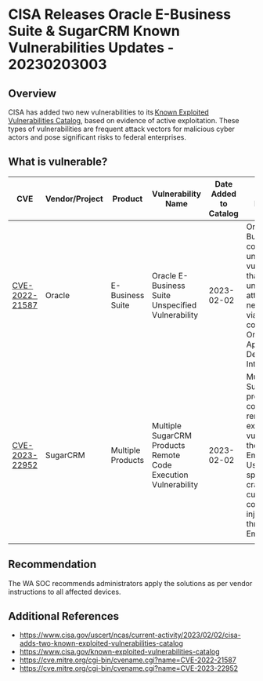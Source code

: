# CISA Releases Oracle E-Business Suite & SugarCRM Known Vulnerabilities Updates - 20230203003

## Overview

CISA has added two new vulnerabilities to its [Known Exploited Vulnerabilities Catalog](https://www.cisa.gov/known-exploited-vulnerabilities-catalog), based on evidence of active exploitation. These types of vulnerabilities are frequent attack vectors for malicious cyber actors and pose significant risks to federal enterprises.

## What is vulnerable?

| CVE                                                               | Vendor/Project | Product           | Vulnerability Name                                             | Date Added to Catalog | Short Description                                                                                                                                                                              | Action                                                                                                          | Due Date   |
| ----------------------------------------------------------------- | -------------- | ----------------- | -------------------------------------------------------------- | --------------------- | ---------------------------------------------------------------------------------------------------------------------------------------------------------------------------------------------- | --------------------------------------------------------------------------------------------------------------- | ---------- |
| [CVE-2022-21587](https://nvd.nist.gov/vuln/detail/CVE-2022-21587) | Oracle         | E-Business Suite  | Oracle E-Business Suite Unspecified Vulnerability              | 2023-02-02            | Oracle E-Business Suite contains an unspecified vulnerability that allows an unauthenticated attacker with network access via HTTP to compromise Oracle Web Applications Desktop Integrator.   | Apply updates per [vendor instructions](https://www.oracle.com/security-alerts/cpuoct2022.html).                | 2023-02-23 |
| [CVE-2023-22952](https://nvd.nist.gov/vuln/detail/CVE-2023-22952) | SugarCRM       | Multiple Products | Multiple SugarCRM Products Remote Code Execution Vulnerability | 2023-02-02            | Multiple SugarCRM products contain a remote code execution vulnerability in the EmailTemplates. Using a specially crafted request, custom PHP code can be injected through the EmailTemplates. | Apply updates per [vendor instructions](https://support.sugarcrm.com/Resources/Security/sugarcrm-sa-2023-001/). | 2023-02-23 |
|                                                                   |                |                   |                                                                |                       |                                                                                                                                                                                                |                                                                                                                 |            |

## Recommendation

The WA SOC recommends administrators apply the solutions as per vendor instructions to all affected devices.

## Additional References

- <https://www.cisa.gov/uscert/ncas/current-activity/2023/02/02/cisa-adds-two-known-exploited-vulnerabilities-catalog>
- <https://www.cisa.gov/known-exploited-vulnerabilities-catalog>
- <https://cve.mitre.org/cgi-bin/cvename.cgi?name=CVE-2022-21587>
- <https://cve.mitre.org/cgi-bin/cvename.cgi?name=CVE-2023-22952>
